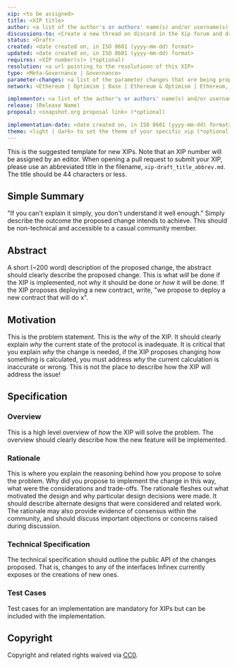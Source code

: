 ```yaml
---
xip: <to be assigned>
title: <XIP title>
author: <a list of the author's or authors' name(s) and/or username(s), or name(s) and email(s), e.g. (use with the parentheses or triangular brackets): FirstName LastName (@GitHubUsername), FirstName LastName <foo@bar.com>, FirstName (@GitHubUsername) and GitHubUsername (@GitHubUsername)>
discussions-to: <Create a new thread on discord in the Xip forum and drop the link here>
status: <Draft>
created: <date created on, in ISO 8601 (yyyy-mm-dd) format>
updated: <date created on, in ISO 8601 (yyyy-mm-dd) format>
requires: <XIP number(s)> (*optional)
resolution: <a url pointing to the resolutioon of this XIP>
type: <Meta-Governance | Governance>
parameter-changes: <a list of the parameter changes that are being proposed, or “None” if no protocol parameters are being changed in the specification>
network: <Ethereum | Optimism | Base | Ethereum & Optimism | Ethereum, Optimism & Base>

implementor: <a list of the author's or authors' name(s) and/or username(s), or name(s) and email(s), e.g. (use with the parentheses or triangular brackets): FirstName LastName (@GitHubUsername), FirstName LastName <foo@bar.com>, FirstName (@GitHubUsername) and GitHubUsername (@GitHubUsername)>
release: (Release Name)
proposal: <snapshot.org proposal link> (*optional)

implementation-date: <date created on, in ISO 8601 (yyyy-mm-dd) format>
theme: <light | dark> to set the theme of your specific xip (*optional)
---
```


<!--You can leave these HTML comments in your merged XIP and delete the visible duplicate text guides, they will not appear and may be helpful to refer to if you edit it again. This is the suggested template for new XIPs. Note that an XIP number will be assigned by an editor. When opening a pull request to submit your XIP, please use an abbreviated title in the filename, `xip-draft_title_abbrev.md`. The title should be 44 characters or less.-->

This is the suggested template for new XIPs. Note that an XIP number will be assigned by an editor. When opening a pull request to submit your XIP, please use an abbreviated title in the filename, `xip-draft_title_abbrev.md`. The title should be 44 characters or less.

## Simple Summary

<!--"If you can't explain it simply, you don't understand it well enough." Simply describe the outcome the proposed changes intends to achieve. This should be non-technical and accessible to a casual community member.-->

"If you can't explain it simply, you don't understand it well enough." Simply describe the outcome the proposed change intends to achieve. This should be non-technical and accessible to a casual community member.

## Abstract

<!--A short (~200 word) description of the proposed change, the abstract should clearly describe the proposed change. This is what *will* be done if the XIP is implemented, not *why* it should be done or *how* it will be done. If the XIP proposes deploying a new contract, write, "we propose to deploy a new contract that will do x".-->

A short (~200 word) description of the proposed change, the abstract should clearly describe the proposed change. This is what _will_ be done if the XIP is implemented, not _why_ it should be done or _how_ it will be done. If the XIP proposes deploying a new contract, write, "we propose to deploy a new contract that will do x".

## Motivation

<!--This is the problem statement. This is the *why* of the XIP. It should clearly explain *why* the current state of the protocol is inadequate.  It is critical that you explain *why* the change is needed, if the XIP proposes changing how something is calculated, you must address *why* the current calculation is inaccurate or wrong. This is not the place to describe how the XIP will address the issue!-->

This is the problem statement. This is the _why_ of the XIP. It should clearly explain _why_ the current state of the protocol is inadequate. It is critical that you explain _why_ the change is needed, if the XIP proposes changing how something is calculated, you must address _why_ the current calculation is inaccurate or wrong. This is not the place to describe how the XIP will address the issue!

## Specification

<!--The specification should describe the syntax and semantics of any new feature, there are five sections
1. Overview
2. Rationale
3. Technical Specification
4. Test Cases
5. Configurable Values
-->

### Overview

<!--This is a high level overview of *how* the XIP will solve the problem. The overview should clearly describe how the new feature will be implemented.-->

This is a high level overview of _how_ the XIP will solve the problem. The overview should clearly describe how the new feature will be implemented.

### Rationale

<!--This is where you explain the reasoning behind how you propose to solve the problem. Why did you propose to implement the change in this way, what were the considerations and trade-offs. The rationale fleshes out what motivated the design and why particular design decisions were made. It should describe alternate designs that were considered and related work. The rationale may also provide evidence of consensus within the community, and should discuss important objections or concerns raised during discussion.-->

This is where you explain the reasoning behind how you propose to solve the problem. Why did you propose to implement the change in this way, what were the considerations and trade-offs. The rationale fleshes out what motivated the design and why particular design decisions were made. It should describe alternate designs that were considered and related work. The rationale may also provide evidence of consensus within the community, and should discuss important objections or concerns raised during discussion.

### Technical Specification

<!--The technical specification should outline the public API of the changes proposed. That is, changes to any of the interfaces Infinex currently exposes or the creations of new ones.-->

The technical specification should outline the public API of the changes proposed. That is, changes to any of the interfaces Infinex currently exposes or the creations of new ones.

### Test Cases

<!--Test cases for an implementation are mandatory for XIPs but can be included with the implementation..-->

Test cases for an implementation are mandatory for XIPs but can be included with the implementation.

## Copyright

Copyright and related rights waived via [CC0](https://creativecommons.org/publicdomain/zero/1.0/).
